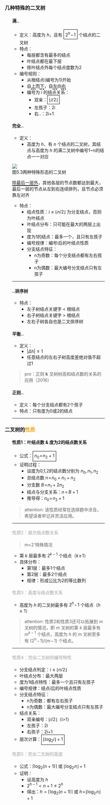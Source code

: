 <div style="float: left; width: 64%; padding: 1%;">


### 几种特殊的二叉树  
<ul>

#### 满..
- 定义：高度为 $h$，且有 <span style="border: 1px solid black; padding: 5px; display: inline-block;">$2^h\!-\!1$</span> 个结点的二叉树
- 特点：
  - 每层都含有最多的结点
  - 叶结点都在最下层
  - 除叶结点外每个结点度数为2
- 编号规则：
  - 从根结点(编号为1)开始
  - 自<span style="border-bottom: 3px dotted black;">上</span>而<span style="border-bottom: 3px dotted black;">下</span>，自<span style="border-bottom: 3px dotted black;">左</span>向<span style="border-bottom: 3px dotted black;">右</span>
  - 编号为 $i$ 的结点关系：
    - 双亲：<span style="border: 1px solid black; padding: 5px; display: inline-block;">$\lfloor i/2\rfloor$</span>
    - 左孩子：2i
    - 右..：2i+1

#### 完全..
- 定义：
  - 高度为 $h$、有 $n$ 个结点的二叉树，其结点与高度为 $h$ 的满二叉树中编号1~n的结点一一对应

![](https://cdn-mineru.openxlab.org.cn/model-mineru/prod/bdec3149d9bd6e25b24dc7017ddcb7cbf0abc9f5ff55b78c04ee30a8463a64aa.jpg)  
图5.3两种特殊形态的二叉树  

<span style="font-size: 14px;"> <span style="border-bottom: 2px solid black;">除最后一层外</span>，其他各层的节点数都达到最大，最后一层的节点从左到右连续排列，且节点必须靠左对齐</span>
- 特点：
  - 结点性质：$i{\leqslant}\lfloor n/2\rfloor$ 为分支结点，否则为叶结点
  - 叶结点分布：只可能在最大的两层上出现
  - 度为1的结点：最多一个，且只有左孩子
  - 编号规律：编号i后的叶结点性质
  - 分支结点特征：
    - n为奇数：每个分支结点都有左右孩子
    - n为偶数：最大编号分支结点只有左孩子

---
#### ..排序树
- 特点：
  - 左子树结点关键字 < 根结点
  - 右子树结点关键字 > 根结点
  - 左右子树各自也是二叉排序树

#### 平衡..

- 定义：
  - $|\Delta h| \le 1$
  - 任意结点的左右子树高度差绝对值不超过1

> pro：正则 $\pmb{k}$ 叉树树高和结点数的关系的应用（2016）  

#### 正则..
- 定义：每个分支结点都有2个孩子
- 特点：只有度为0或2的结点
---
</ul>


### 二叉树的<span style="color: orange;">性质  

<ul>

#### 性质1：叶结点数 & 度为2的结点数关系
- 公式：<span style="border: 1px solid black; padding: 5px; display: inline-block;">$n_0\!=\!n_2+1$</span>
- 证明过程：
  - 设度为0,1,2的结点数分别为 $n_0,n_1,n_2$
  - 总结点数 $n\!=\!n_0+n_1+n_2$
  - 分支数 $B\!=\!n_1+2n_2$
  - 结点与分支关系：$n\,{=}\,B+1$
  - 推导得：$n_0\!=\!n_2+1$

> attention: 
该性质经常在选择题中涉及，希望读者牢记并灵活应用。  

---
####  <span style="color: silver;">性质2：层次结点数关系
>m=2'特殊情况
- 第 $k$ 层最多有 $2^{k-1}$ 个结点（$k\!\geqslant\!1$）
- 具体分布：
  - 第1层：最多1个结点
  - 第2层：最多2个结点
  - 规律：形成公比为2的等比数列

####  <span style="color: silver;">性质3：高度与结点数关系
- 高度为 $h$ 的二叉树最多有 $2^h\!-\!1$ 个结点（$h{\geqslant}1$）

> attention: 
性质2和性质3还可以拓展到 $m$ 叉树的情况，即 $m$ 叉树的第 $k$ 层最多有 $m^{k-1}$ 个结点，高度为 $h$ 的 $m$ 叉树至多有 $(2^h\!-\!1)/(m\!-\!1)$ 个结点。  
---
####  <span style="color: silver;">性质4：完全二叉树的编号特性
- 分支结点判定：$i{\leqslant}\lfloor n/2\rfloor$
- 叶结点分布：最大两层
- 度为1结点特性：最多一个且只有左孩子
- 编号规律：结点i后的叶结点性质
- 分支结点特征：
  - n为奇数：都有左右孩子
  - n为偶数：最大编号分支结点只有左孩子
- 结点关系：
  - 双亲编号：$\lfloor i/2\rfloor$（i>1）
  - 左孩子：2i
  - 右孩子：2i+1
- 层次计算：<span style="border: 1px solid black; padding: 5px; display: inline-block;">$\lfloor\log_2i\rfloor+1$</span>

####  <span style="color: silver;">性质5：完全二叉树的高度
- 公式：$\lceil\log_2(n+1)\rceil$ 或 $\lfloor\log_2\!n\rfloor+1$
- 证明：
  - 设高度为 $h$
  - $2^{h-1}<n+1\leqslant2^h$
  - 得出：$h=\lceil\log_2(n+1)\rceil$ 或 $h\!=\!\lfloor\log_2\!n\rfloor\!+1$
</ul>

</div>
<div style="float: right; width: 26%; padding: 1%;">

</div>
<div style="clear: both;"></div>
